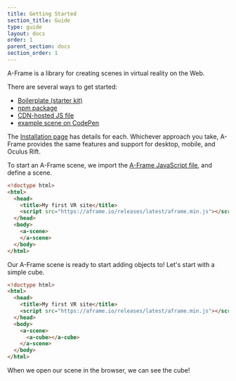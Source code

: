 ```yaml
---
title: Getting Started
section_title: Guide
type: guide
layout: docs
order: 1
parent_section: docs
section_order: 1
---
```


A-Frame is a library for creating scenes in virtual reality on the Web.

There are several ways to get started:

* [Boilerplate (starter kit)](https://github.com/aframevr/aframe-boilerplate/)
* [npm package](https://www.npmjs.com/package/aframe)
* [CDN-hosted JS file](../installation.html#Standalone_Downloads)
* [example scene on CodePen](http://codepen.io/team/mozvr/pen/2ac060c354546201f3337b83fbdcd110?editors=100)

The [Installation page](../installation.html) has details for each. Whichever approach you take, A-Frame provides the same features and support for desktop, mobile, and Oculus Rift.

To start an A-Frame scene, we import the [A-Frame JavaScript file](https://aframe.io/releases/latest/aframe.min.js), and define a scene.

```html
<!doctype html>
<html>
  <head>
    <title>My first VR site</title>
    <script src="https://aframe.io/releases/latest/aframe.min.js"></script>
  </head>
  <body>
    <a-scene>
    </a-scene>
  </body>
</html>
```

Our A-Frame scene is ready to start adding objects to! Let's start with a simple cube.

```html
<!doctype html>
<html>
  <head>
    <title>My first VR site</title>
    <script src="https://aframe.io/releases/latest/aframe.min.js"></script>
  </head>
  <body>
    <a-scene>
      <a-cube></a-cube>
    </a-scene>
  </body>
</html>
```

When we open our scene in the browser, we can see the cube!
